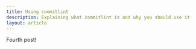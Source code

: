 ```yaml
---
title: Using commitlint
description: Explaining what commitlint is and why you should use it
layout: article
---
```


Fourth post!
